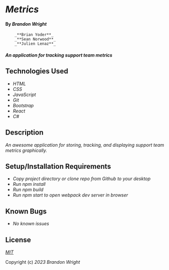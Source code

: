 # _Metrics_

#### By _**Brandon Wright**_
        _**Brian Yoder**_
        _**Sean Norwood**_
        _**Julien Lenaz**_

#### _An application for tracking support team metrics_

## Technologies Used

* _HTML_
* _CSS_
* _JavaScript_
* _Git_
* _Bootstrap_
* _React_
* _C#_

## Description

_An awesome application for storing, tracking, and displaying support team metrics graphically._

## Setup/Installation Requirements

* _Copy project directory or clone repo from Github to your desktop_
* _Run npm install_
* _Run npm build_
* _Run npm start to open webpack dev server in browser_

## Known Bugs

* _No known issues_

## License

_[MIT](https://choosealicense.com/licenses/mit/)_

Copyright (c) _2023_ _Brandon Wright_